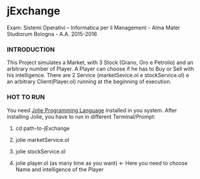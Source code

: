 # jExchange

Exam: Sistemi Operativi – Informatica per il Management - Alma Mater Studiorum Bologna - A.A. 2015-2016

### INTRODUCTION
This Project simulates a Market, with 3 Stock (Grano, Oro e Petrolio) and an arbitrary number of Player. A Player can choose if he has to Buy or Sell with his intelligence.
There are 2 Service (marketSevice.ol e stockService.ol) e an arbitrary Client(Player.ol) running at the beginning of execution.

### HOT TO RUN
You need [Jolie Programming Language](http://jolie-lang.org/) installed in you system.
After installing Jolie, you have to run in different Terminal/Prompt:

1) cd path-to-jExchange

2) jolie marketService.ol

3) jolie stockService.ol 

4) jolie player.ol (as many time as you want) <- Here you need to choose Name and intelligence of the Player
